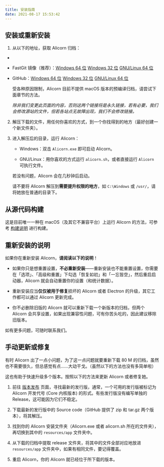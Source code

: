 ```yaml
---
title: 安装指南
date: 2021-08-17 15:53:42
---
```


## 安装或重新安装

1. 从以下的地址，获取 Alicorn 归档：
- 

- FastGit 镜像（推荐）：[Windows 64 位](https://endpoint.fastgit.org/https://github.com/Andy-K-Sparklight/AlicornBinaries/releases/download/latest/Alicorn-win32-x64.zip) [Windows 32 位](https://endpoint.fastgit.org/https://github.com/Andy-K-Sparklight/AlicornBinaries/releases/download/latest/Alicorn-win32-ia32.zip) [GNU/Linux 64 位](https://endpoint.fastgit.org/https://github.com/Andy-K-Sparklight/AlicornBinaries/releases/download/latest/Alicorn-linux-x64.tar.gz)

- GitHub：[Windows 64 位](https://github.com/Andy-K-Sparklight/AlicornBinaries/releases/download/latest/Alicorn-win32-x64.zip) [Windows 32 位](https://github.com/Andy-K-Sparklight/AlicornBinaries/releases/download/latest/Alicorn-win32-ia32.zip) [GNU/Linux 64 位](https://github.com/Andy-K-Sparklight/AlicornBinaries/releases/download/latest/Alicorn-linux-x64.tar.gz)
  
  受各种原因限制，Alicorn 目前不提供 macOS 版本的预编译归档，请尝试下面章节的方法。
  
  *除非我们变更此页面的内容，否则这两个链接将是永久链接，若有必要，我们会修改源站的文件，但若各站点无故障出现，我们不会修改链接。*
2. 解压下载的文件，用任何你喜欢的方式，到一个你找得到的地方（最好创建一个新文件夹）。

3. 进入解压后的目录，运行 Alicorn：
   
   - Windows：双击 `Alicorn.exe` 即可启动 Alicorn。
   
   - GNU/Linux：用你喜欢的方式运行 `alicorn.sh`，或者直接运行 `Alicorn` 可执行文件。
   
   若没有问题，Alicorn 会在几秒钟后启动。
   
   请不要将 Alicorn 解压到**需要提升权限的地方**，如 `C:\Windows` 或 `/usr/`，请将她放在普通的目录下。

## 从源代码构建

这是目前唯一一种在 macOS（及其它不兼容平台）上运行 Alicorn 的方法，可参考 [构建说明](https://github.com/Andy-K-Sparklight/Alicorn/blob/main/README.md) 进行构建。

## 重新安装的说明

如果你在重新安装 Alicorn，**请阅读以下的说明**！

- 如果你只是想重置设置，**不必重新安装**——重新安装也不能重置设置，你需要在「选项」、「高级和重置」下勾选「恢复如初」和「一忘皆空」，然后重启启动器，Alicorn 就会自动重置你的设置（和统计数据）。

- 重新安装应当**仅仅被用于修复**损坏的 Alicorn 或者 Electron 的升级，其它工作都可以通过 Alicorn 更新完成。

- 你不必删除旧版的 Alicorn 就可以重新下载一个新版本的归档，但两个 Alicorn 会共享设置，如果出现兼容性问题，可有你苦头吃的，因此建议移除旧版本。

如有更多问题，可随时联系我们。

## 手动更新或修复

有时 Alicorn 出了一点小问题，为了这一点问题就要重新下载 80 M 的归档，虽然也不需要很久，但总感觉有点……大动干戈。（虽然以下的方法也没有多简单啦）

这也有助于快速升级多个版本。按照以下的方法来更新 Alicorn 或者修复她。

1. 前往 [版本发布](https://github.com/Andy-K-Sparklight/Alicorn/releases) 页面，寻找最新的发行版，通常，一个可用的发行版被标记为 Alicorn 开发代号 (Core 内核版本) 的形式。有些发行版没有编写单独的 Release，这可能因为它们不稳定。

2. 下载最新的发行版中的 Source code（GitHub 提供了 zip 和 tar.gz 两个版本），将其解压。

3. 找到你的 Alicorn 安装文件夹（Alicorn.exe 或者 alicorn.sh 所在的文件夹），再切换到其中的 `resources/app` 文件夹中。

4. 从下载的归档中提取 release 文件夹，将其中的文件全部对应地放进 `resources/app` 文件夹中，如果有相同文件，要记得覆盖。

5. 重启 Alicorn，你的 Alicorn 就已经位于所下载的版本。
